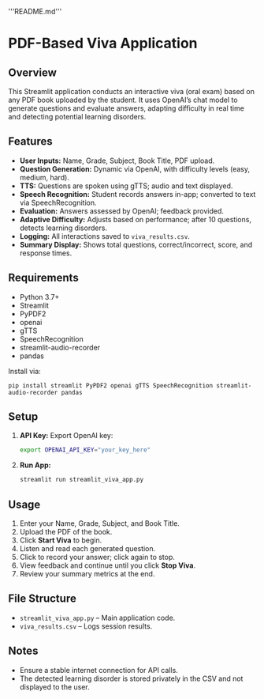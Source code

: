 '''README.md'''
# PDF-Based Viva Application

## Overview
This Streamlit application conducts an interactive viva (oral exam) based on any PDF book uploaded by the student. It uses OpenAI’s chat model to generate questions and evaluate answers, adapting difficulty in real time and detecting potential learning disorders.

## Features
- **User Inputs:** Name, Grade, Subject, Book Title, PDF upload.
- **Question Generation:** Dynamic via OpenAI, with difficulty levels (easy, medium, hard).
- **TTS:** Questions are spoken using gTTS; audio and text displayed.
- **Speech Recognition:** Student records answers in-app; converted to text via SpeechRecognition.
- **Evaluation:** Answers assessed by OpenAI; feedback provided.
- **Adaptive Difficulty:** Adjusts based on performance; after 10 questions, detects learning disorders.
- **Logging:** All interactions saved to `viva_results.csv`.
- **Summary Display:** Shows total questions, correct/incorrect, score, and response times.

## Requirements
- Python 3.7+
- Streamlit
- PyPDF2
- openai
- gTTS
- SpeechRecognition
- streamlit-audio-recorder
- pandas

Install via:
```
pip install streamlit PyPDF2 openai gTTS SpeechRecognition streamlit-audio-recorder pandas
```

## Setup
1. **API Key:** Export OpenAI key:
   ```bash
   export OPENAI_API_KEY="your_key_here"
   ```
2. **Run App:**
   ```bash
   streamlit run streamlit_viva_app.py
   ```

## Usage
1. Enter your Name, Grade, Subject, and Book Title.
2. Upload the PDF of the book.
3. Click **Start Viva** to begin.
4. Listen and read each generated question.
5. Click to record your answer; click again to stop.
6. View feedback and continue until you click **Stop Viva**.
7. Review your summary metrics at the end.

## File Structure
- `streamlit_viva_app.py` – Main application code.
- `viva_results.csv` – Logs session results.

## Notes
- Ensure a stable internet connection for API calls.
- The detected learning disorder is stored privately in the CSV and not displayed to the user.